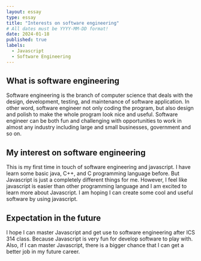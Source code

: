 ```yaml
---
layout: essay
type: essay
title: "Interests on software engineering"
# All dates must be YYYY-MM-DD format!
date: 2024-01-18
published: true
labels:
  - Javascript
  - Software Engineering
---
```


## What is software engineering

Software engineering is the branch of computer science that deals with the design, development, testing, and maintenance of 
software application. In other word, software engineer not only coding the program, but also design and polish to make the 
whole program look nice and useful. Software engineer can be both fun and challenging with opportunities to work in almost any
industry including large and small businesses, government and so on.

## My interest on software engineering

This is my first time in touch of software engineering and javascript. I have learn some basic java, C++, and C programming 
language before. But Javascript is just a completely different things for me. However, I feel like javascript is easier than 
other programming language and I am excited to learn more about Javascript. I am hoping I can create some cool and useful 
software by using javascript.

## Expectation in the future

I hope I can master Javascript and get use to software engineering after ICS 314 class. Because Javascript is very fun for 
develop software to play with. Also, if I can master Javascript, there is a bigger chance that I can get a better job in my 
future career.
